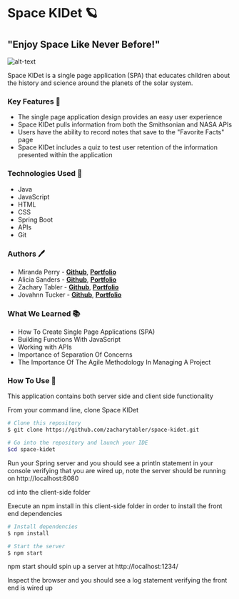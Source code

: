 # Space KIDet 🪐
## "Enjoy Space Like Never Before!"

![alt-text](https://i.ibb.co/5hxZBP2/space-kidet.gif)

Space KIDet is a single page application (SPA) that educates children about the history and science around the planets of the solar system.

### Key Features 🔑
* The single page application design provides an easy user experience
* Space KIDet pulls information from both the Smithsonian and NASA APIs
* Users have the ability to record notes that save to the "Favorite Facts" page
* Space KIDet includes a quiz to test user retention of the information presented within the application

### Technologies Used 🧰
* Java
* JavaScript
* HTML
* CSS
* Spring Boot
* APIs
* Git

### Authors 🖊️
* Miranda Perry - **[Github](https://github.com/MirandaPerry1982)**, **[Portfolio](https://MirandaPerry1982.github.io/)**
* Alicia Sanders -  **[Github](https://github.com/asanders7)**, **[Portfolio](https://asanders7.github.io/)**
* Zachary Tabler -  **[Github](https://github.com/zacharytabler)**, **[Portfolio](https://zacharytabler.github.io/)**
* Jovahnn Tucker -  **[Github](https://github.com/Troublesm1)**, **[Portfolio](https://Troublesm1.github.io)** 

### What We Learned 📚
* How To Create Single Page Applications (SPA)
* Building Functions With JavaScript
* Working with APIs
* Importance of Separation Of Concerns
* The Importance Of The Agile Methodology In Managing A Project

### How To Use 🔧
This application contains both server side and client side functionality

From your command line, clone Space KIDet
```bash
# Clone this repository
$ git clone https://github.com/zacharytabler/space-kidet.git

# Go into the repository and launch your IDE
$cd space-kidet
```
Run your Spring server and you should see a println statement in your console verifying that you are wired up, note the server should be running on http://localhost:8080

cd into the client-side folder

Execute an npm install in this client-side folder in order to install the front end dependencies

```bash
# Install dependencies
$ npm install

# Start the server
$ npm start
```
npm start should spin up a server at http://localhost:1234/

Inspect the browser and you should see a log statement verifying the front end is wired up
